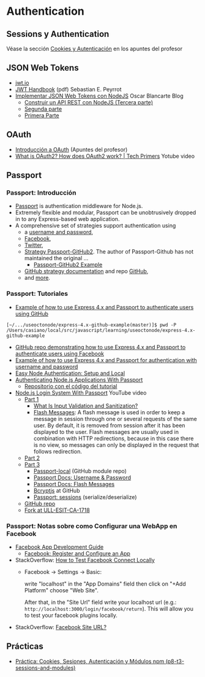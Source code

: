# Authentication

## Sessions y Authentication

Véase la sección [Cookies y Autenticación](https://casianorodriguezleon.gitbooks.io/ull-esit-1617/content/apuntes/cookies/)
en los apuntes del profesor

## JSON Web Tokens

* [jwt.io](https://jwt.io/)
* [JWT Handbook]({{site.books_shared}}/jwt-handbook-v0_14_1.pdf) (pdf) Sebastian E. Peyrrot
* [Implementar JSON Web Tokens con NodeJS](https://www.oscarblancarteblog.com/2018/01/16/implementar-json-web-tokens-nodejs/) Oscar Blancarte Blog
  - [Construir un API REST con NodeJS (Tercera parte)](https://www.oscarblancarteblog.com/2018/01/15/construir-api-rest-nodejs-tercera-parte/)
  - [Segunda parte](https://www.oscarblancarteblog.com/2018/01/12/construir-api-rest-nodejs-segunda-parte/)
  - [Primera Parte](https://www.oscarblancarteblog.com/2018/01/11/construir-api-rest-nodejs-primera-parte/)


## OAuth

* [Introducción a OAuth](http://nereida.deioc.ull.es/~lpp/perlexamples/node773.html) (Apuntes del profesor)
* [What is OAuth2? How does OAuth2 work? | Tech Primers](https://youtu.be/CPbvxxslDTU) Yotube video

## Passport

### Passport: Introducción

* [Passport](http://passportjs.org/) is authentication middleware for Node.js. 
* Extremely flexible and modular, Passport can be unobtrusively dropped in to any Express-based web application. 
* A comprehensive set of strategies support authentication using 
   * a [username and password](http://passportjs.org/docs/username-password), 
   * [Facebook](http://passportjs.org/docs/facebook), 
   * [Twitter](http://passportjs.org/docs/twitter), 
   * [Strategy Passport-GitHub2](http://www.passportjs.org/packages/passport-github2/). The author of Passport-Github has not maintained the original ...
     - [Passport-GitHub2 Example](https://github.com/cfsghost/passport-github/tree/master/examples/login)
   * [GitHub strategy documentation](http://www.passportjs.org/packages/passport-github/) and repo [GitHub](https://github.com/jaredhanson/passport-github), 
   * and [more](http://www.passportjs.org/packages/).

### Passport: Tutoriales

* [Example of how to use Express 4.x and Passport to authenticate users using GitHub](https://github.com/ULL-ESIT-SYTW-1617/express-4.x-github-example)

```
[~/.../useoctonode/express-4.x-github-example(master)]$ pwd -P
/Users/casiano/local/src/javascript/learning/useoctonode/express-4.x-github-example
```
* [GitHub repo demonstrating how to use Express 4.x and Passport to authenticate users using Facebook](https://github.com/ULL-ESIT-DSI-1617/express-4.x-facebook-example)
* [Example of how to use Express 4.x and Passport for authentication with username and password](https://github.com/ULL-ESIT-SYTW-1617/express-4.x-local-example)
* [Easy Node Authentication: Setup and Local](https://scotch.io/tutorials/easy-node-authentication-setup-and-local)
* [Authenticating Node.js Applications With Passport](http://code.tutsplus.com/tutorials/authenticating-nodejs-applications-with-passport--cms-21619)
  * [Repositorio con el código del tutorial](https://github.com/tutsplus/passport-mongo)
* [Node.js Login System With Passport](https://youtu.be/Z1ktxiqyiLA) YouTube video
  - [Part 1](https://youtu.be/Z1ktxiqyiLA)
     - [What Is Input Validation and Sanitization?](http://download.oracle.com/oll/tutorials/SQLInjection/html/lesson1/les01_tm_ovw3.htm)
     - [Flash Messages](https://gist.github.com/brianmacarthur/a4e3e0093d368aa8e423): A flash message is used in order to keep a message in session through one or several requests of the same user. By default, it is removed from session after it has been displayed to the user. Flash messages are usually used in combination with HTTP redirections, because in this case there is no view, so messages can only be displayed in the request that follows redirection.
  - [Part 2](https://youtu.be/OnuC3VtEQks)
  - [Part 3](https://youtu.be/iX8UhDOmkPE)
      - [Passport-local](https://github.com/jaredhanson/passport-local) (GitHub module repo)
      - [Passport Docs: Username & Password](http://www.passportjs.org/docs/username-password/)
      - [Passport Docs: Flash Messages](http://www.passportjs.org/docs/downloads/html/#flash-messages)
      - [Bcryptjs](https://github.com/dcodeIO/bcrypt.js) at GitHub
      - [Passport: sessions](http://www.passportjs.org/docs/configure/#sessions) (serialize/deserialize)
  - [GitHub repo](https://github.com/bradtraversy/loginapp) 
  - [Fork at ULL-ESIT-CA-1718](https://github.com/ULL-ESIT-MII-CA-1718/loginapp)

### Passport: Notas sobre como Configurar una WebApp en Facebook

* [Facebook App Development Guide](https://developers.facebook.com/docs/apps/)
  - [Facebook: Register and Configure an App](https://developers.facebook.com/docs/apps/register)
* StackOverflow: [How to Test Facebook Connect Locally](http://stackoverflow.com/questions/2459728/how-to-test-facebook-connect-locally)
  - Facebook → Settings → Basic:

    write "localhost" in the "App Domains" field then click on "+Add Platform" choose "Web Site".

    After that, in the "Site Url" field write your localhost url 
    (e.g.: `http://localhost:3000/login/facebook/return`).
    This will allow you to test your facebook plugins locally.
* StackOverflow: [Facebook Site URL?](http://stackoverflow.com/questions/8107911/facebook-site-url)

## Prácticas

* [Práctica: Cookies, Sesiones, Autenticación y Módulos npm (p8-t3-sessions-and-modules)](practicas/p8-t3-sessions-and-modules)
